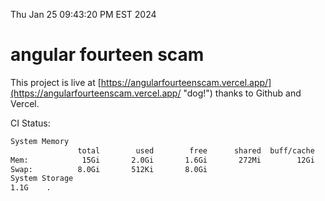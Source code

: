 Thu Jan 25 09:43:20 PM EST 2024

# angular fourteen scam


This project is live at [https://angularfourteenscam.vercel.app/](https://angularfourteenscam.vercel.app/ "dog!") thanks to Github and Vercel.

CI Status: 

```bash
System Memory
               total        used        free      shared  buff/cache   available
Mem:            15Gi       2.0Gi       1.6Gi       272Mi        12Gi        13Gi
Swap:          8.0Gi       512Ki       8.0Gi
System Storage
1.1G	.
